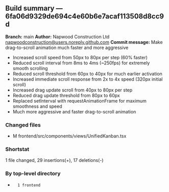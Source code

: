 ## Build summary — 6fa06d9329de694c4e60b6e7acaf113508d8cc9d

**Branch:** main
**Author:** Napwood Construction Ltd <napwoodconstruction@users.noreply.github.com>
**Commit message:** Make drag-to-scroll animation much faster and more aggressive

- Increased scroll speed from 50px to 80px per step (60% faster)
- Reduced scroll interval from 8ms to 4ms (~250fps) for extremely smooth scrolling
- Reduced scroll threshold from 60px to 40px for much earlier activation
- Increased immediate scroll response from 2x to 4x speed (320px initial scroll)
- Increased drag update scroll from 40px to 80px per step
- Reduced drag update threshold from 80px to 60px
- Replaced setInterval with requestAnimationFrame for maximum smoothness and speed
- Much more aggressive and faster drag-to-scroll animation

### Changed files
 - M	frontend/src/components/views/UnifiedKanban.tsx

### Shortstat
 1 file changed, 29 insertions(+), 17 deletions(-)

### By top-level directory
 -       1 frontend
